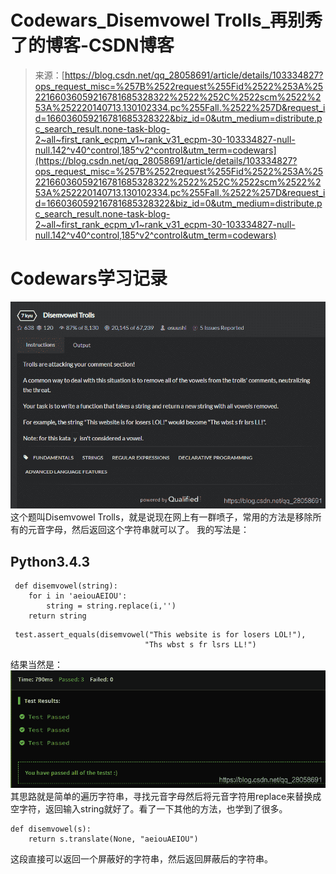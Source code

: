 <!--yml
category: codewars
date: 2022-08-13 11:42:58
-->

# Codewars_Disemvowel Trolls_再别秀了的博客-CSDN博客

> 来源：[https://blog.csdn.net/qq_28058691/article/details/103334827?ops_request_misc=%257B%2522request%255Fid%2522%253A%2522166036059216781685328322%2522%252C%2522scm%2522%253A%252220140713.130102334.pc%255Fall.%2522%257D&request_id=166036059216781685328322&biz_id=0&utm_medium=distribute.pc_search_result.none-task-blog-2~all~first_rank_ecpm_v1~rank_v31_ecpm-30-103334827-null-null.142^v40^control,185^v2^control&utm_term=codewars](https://blog.csdn.net/qq_28058691/article/details/103334827?ops_request_misc=%257B%2522request%255Fid%2522%253A%2522166036059216781685328322%2522%252C%2522scm%2522%253A%252220140713.130102334.pc%255Fall.%2522%257D&request_id=166036059216781685328322&biz_id=0&utm_medium=distribute.pc_search_result.none-task-blog-2~all~first_rank_ecpm_v1~rank_v31_ecpm-30-103334827-null-null.142^v40^control,185^v2^control&utm_term=codewars)

# Codewars学习记录

![在这里插入图片描述](img/03679321e17dacd304841142df9d307b.png)
这个题叫Disemvowel Trolls，就是说现在网上有一群喷子，常用的方法是移除所有的元音字母，然后返回这个字符串就可以了。
我的写法是：

## Python3.4.3

```
 def disemvowel(string):
    for i in 'aeiouAEIOU':
        string = string.replace(i,'')
    return string 
```

```
 test.assert_equals(disemvowel("This website is for losers LOL!"),
                              "Ths wbst s fr lsrs LL!") 
```

结果当然是：
![在这里插入图片描述](img/15112ac2436c407aae96c91b8ea29b73.png)
其思路就是简单的遍历字符串，寻找元音字母然后将元音字符用replace来替换成空字符，返回输入string就好了。看了一下其他的方法，也学到了很多。

```
def disemvowel(s):
    return s.translate(None, "aeiouAEIOU") 
```

这段直接可以返回一个屏蔽好的字符串，然后返回屏蔽后的字符串。